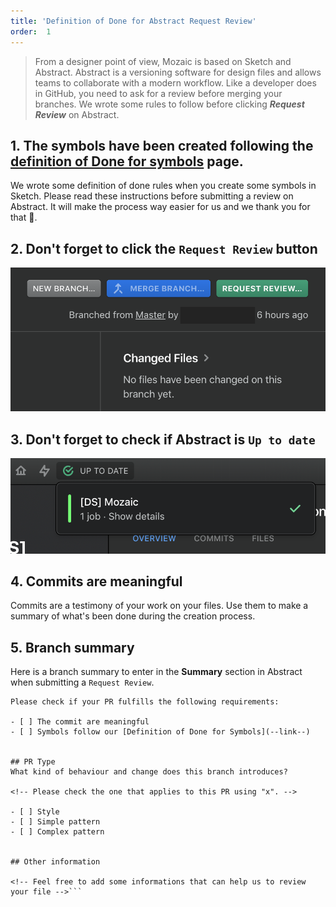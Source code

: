 ```yaml
---
title: 'Definition of Done for Abstract Request Review'
order:  1
---
```


> From a designer point of view, Mozaic is based on Sketch and Abstract. Abstract is a versioning software for design files and allows teams to collaborate with a modern workflow. Like a developer does in GitHub, you need to ask for a review before merging your branches. We wrote some rules to follow before clicking **_Request Review_** on Abstract.

## 1. The symbols have been created following the [definition of Done for symbols](--link--) page.
We wrote some definition of done rules when you create some symbols in Sketch. Please read these instructions before submitting a review on Abstract. It will make the process way easier for us and we thank you for that 🤘.

## 2. Don't forget to click the `Request Review` button
![request-review](request-dod.png)

## 3. Don't forget to check if Abstract is `Up to date`
![up-to-date](up-to-date.png)

## 4. Commits are meaningful
Commits are a testimony of your work on your files. Use them to make a summary of what's been done during the creation process.

## 5. Branch summary
Here is a branch summary to enter in the **Summary** section in Abstract when submitting a `Request Review`.

```## PR Checklist
Please check if your PR fulfills the following requirements:

- [ ] The commit are meaningful
- [ ] Symbols follow our [Definition of Done for Symbols](--link--)


## PR Type
What kind of behaviour and change does this branch introduces?

<!-- Please check the one that applies to this PR using "x". -->

- [ ] Style
- [ ] Simple pattern
- [ ] Complex pattern


## Other information

<!-- Feel free to add some informations that can help us to review your file -->```
